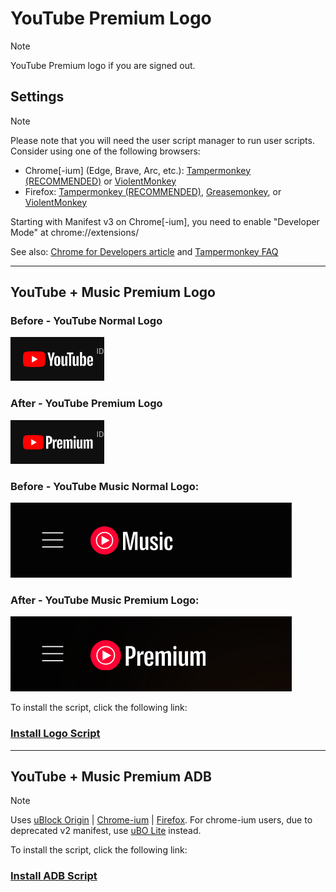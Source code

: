 # YouTube Premium Logo

> [!NOTE]
> YouTube Premium logo if you are signed out.

## Settings

> [!NOTE]
> Please note that you will need the user script manager to run user scripts. Consider using one of the following browsers:
> - Chrome[-ium] (Edge, Brave, Arc, etc.): [Tampermonkey (RECOMMENDED)](https://chrome.google.com/webstore/detail/tampermonkey/dhdgffkkebhmkfjojejmpbldmpobfkfo) or [ViolentMonkey](https://chrome.google.com/webstore/detail/violent-monkey/jinjaccalgkegednnccohejagnlnfdag)
> - Firefox: [Tampermonkey (RECOMMENDED)](https://addons.mozilla.org/firefox/addon/tampermonkey/), [Greasemonkey](https://addons.mozilla.org/firefox/addon/greasemonkey/), or [ViolentMonkey](https://addons.mozilla.org/firefox/addon/violentmonkey/)
>
> Starting with Manifest v3 on Chrome[-ium], you need to enable "Developer Mode" at chrome://extensions/
>
> See also: [Chrome for Developers article](https://developer.chrome.com/docs/extensions/reference/api/userScripts) and [Tampermonkey FAQ](https://www.tampermonkey.net/faq.php#Q209)

---

## YouTube + Music Premium Logo

### Before - YouTube Normal Logo
![Before - YouTube Normal Logo](Docs/yb.png)

### After - YouTube Premium Logo
![After - YouTube Premium Logo](Docs/yb%20pre.png)

### Before - YouTube Music Normal Logo:
![Before - YouTube Music Normal Logo](Docs/yb%20music.png)

### After - YouTube Music Premium Logo:
![After - YouTube Music Premium Logo](Docs/yb%20music%20pre.png)

To install the script, click the following link:
### [Install Logo Script](https://github.com/chokiproai/Youtube-Premium/raw/refs/heads/main/Youtube-Premium-Logo.user.js)

---

## YouTube + Music Premium ADB

> [!NOTE]
> Uses [uBlock Origin](https://ublockorigin.com/) | [Chrome-ium](https://chromewebstore.google.com/detail/ublock-origin/cjpalhdlnbpafiamejdnhcphjbkeiagm) | [Firefox](https://addons.mozilla.org/en-US/firefox/addon/ublock-origin). For chrome-ium users, due to deprecated v2 manifest, use [uBO Lite](https://chromewebstore.google.com/detail/ublock-origin-lite/ddkjiahejlhfcafbddmgiahcphecmpfh) instead.

To install the script, click the following link:
### [Install ADB Script](https://github.com/chokiproai/Youtube-Premium/raw/refs/heads/main/Youtube-Premium-ADB.user.js)
